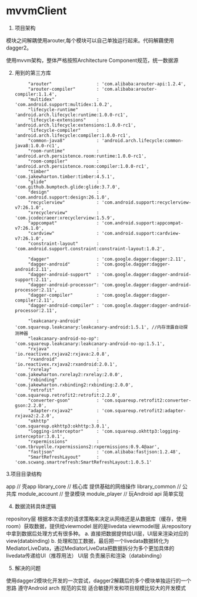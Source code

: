 # mvvmClient


1. 项目架构

模块之间解耦使用arouter,每个模块可以自己单独运行起来。代码解藕使用dagger2。

使用mvvm架构，整体严格按照Architecture Component规范，统一数据源


2. 用到的第三方库

            "arouter"                 : 'com.alibaba:arouter-api:1.2.4',
            "arouter-compiler"        : 'com.alibaba:arouter-compiler:1.1.4',
            "multidex"                : 'com.android.support:multidex:1.0.2',
            "lifecycle-runtime"       : 'android.arch.lifecycle:runtime:1.0.0-rc1',
            "lifecycle-extensions"    : 'android.arch.lifecycle:extensions:1.0.0-rc1',
            "lifecycle-compiler"      : 'android.arch.lifecycle:compiler:1.0.0-rc1',
            "common-java8"            : 'android.arch.lifecycle:common-java8:1.0.0-rc1',
            "room-runtime"            : 'android.arch.persistence.room:runtime:1.0.0-rc1',
            "room-compiler"           : 'android.arch.persistence.room:compiler:1.0.0-rc1',
            "timber"                  : 'com.jakewharton.timber:timber:4.5.1',
            "glide"                   : 'com.github.bumptech.glide:glide:3.7.0',
            "design"                  : 'com.android.support:design:26.1.0',
            "recyclerview"            : 'com.android.support:recyclerview-v7:26.1.0',
            "xrecyclerview"           : 'com.jcodecraeer:xrecyclerview:1.5.9',
            "appcompat"               : 'com.android.support:appcompat-v7:26.1.0',
            "cardview"                : 'com.android.support:cardview-v7:26.1.0',
            "constraint-layout"       : 'com.android.support.constraint:constraint-layout:1.0.2',

            "dagger"                  : 'com.google.dagger:dagger:2.11',
            "dagger-android"          : 'com.google.dagger:dagger-android:2.11',
            "dagger-android-support"  : 'com.google.dagger:dagger-android-support:2.11',
            "dagger-android-processor": 'com.google.dagger:dagger-android-processor:2.11',
            "dagger-compiler"         : 'com.google.dagger:dagger-compiler:2.11',
            "dagger-android-compiler" : 'com.google.dagger:dagger-android-processor:2.11',

            "leakcanary-android"      : 'com.squareup.leakcanary:leakcanary-android:1.5.1', //内存泄露自动探测神器
            "leakcanary-android-no-op": 'com.squareup.leakcanary:leakcanary-android-no-op:1.5.1',
            "rxjava"                  : 'io.reactivex.rxjava2:rxjava:2.0.8',
            "rxandroid"               : 'io.reactivex.rxjava2:rxandroid:2.0.1',
            "rxrelay"                 : 'com.jakewharton.rxrelay2:rxrelay:2.0.0',
            "rxbinding"               : 'com.jakewharton.rxbinding2:rxbinding:2.0.0',
            "retrofit"                : 'com.squareup.retrofit2:retrofit:2.2.0',
            "converter-gson"          : 'com.squareup.retrofit2:converter-gson:2.2.0',
            "adapter-rxjava2"         : 'com.squareup.retrofit2:adapter-rxjava2:2.2.0',
            "okhttp"                  : 'com.squareup.okhttp3:okhttp:3.0.1',
            "logging-interceptor"     : 'com.squareup.okhttp3:logging-interceptor:3.0.1',
            "rxpermissions"           : 'com.tbruyelle.rxpermissions2:rxpermissions:0.9.4@aar',
            "fastjson"                : 'com.alibaba:fastjson:1.2.48',
            "SmartRefreshLayout"      : 'com.scwang.smartrefresh:SmartRefreshLayout:1.0.5.1'
            
3.项目目录结构

app                      // 壳app
library_core             // 核心库 提供基础的网络操作
library_common           // 公共库
module_account           // 登录模块
module_player            // 玩Android api 简单实现


4. 数据流转具体逻辑

repository层
根据本次请求的请求策略来决定从网络还是从数据库（缓存，使用room）获取数据，提供给viewmodel 层的是livedata
viewmodel层
从repository中拿到数据后处理方式有很多种。 
a. 直接把数据提供给UI层，UI层来渲染对应的view(databinding)
b. 处理和加工数据，最后把一个livedata数据转化为 MediatorLiveData，通过MediatorLiveData把数据拆分为多个更加具体的livedata传递给UI（推荐用法）
UI层
负责展示和渲染（databinding）

5. 解决的问题

使用dagger2模块化开发的一次尝试，dagger2解藕后的多个模块单独运行的一个思路
遵守Android arch 规范的实现
适合敏捷开发和项目规模比较大的开发模式









            
